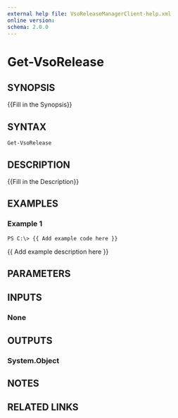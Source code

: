```yaml
---
external help file: VsoReleaseManagerClient-help.xml
online version: 
schema: 2.0.0
---
```


# Get-VsoRelease

## SYNOPSIS
{{Fill in the Synopsis}}

## SYNTAX

```
Get-VsoRelease
```

## DESCRIPTION
{{Fill in the Description}}

## EXAMPLES

### Example 1
```
PS C:\> {{ Add example code here }}
```

{{ Add example description here }}

## PARAMETERS

## INPUTS

### None


## OUTPUTS

### System.Object

## NOTES

## RELATED LINKS

